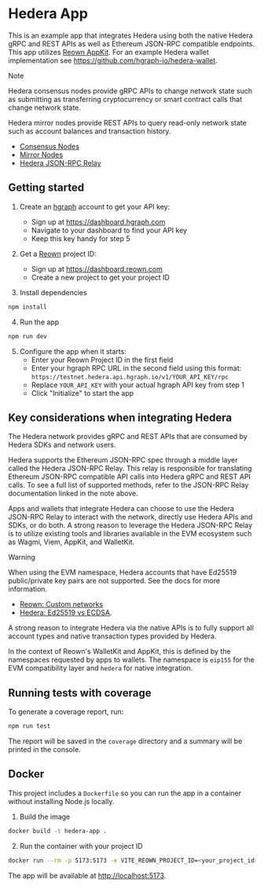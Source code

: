 # Hedera App

This is an example app that integrates Hedera using both the native Hedera gRPC and REST APIs as
well as Ethereum JSON-RPC compatible endpoints. This app utilizes
[Reown AppKit](https://docs.reown.com/appkit/overview). For an example Hedera wallet
implementation see <https://github.com/hgraph-io/hedera-wallet>.

> [!NOTE]
>
> Hedera consensus nodes provide gRPC APIs to change network state such as submitting as
> transferring cryptocurrency or smart contract calls that change network state.
>
> Hedera mirror nodes provide REST APIs to query read-only network state such as account
> balances and transaction history.
>
> - [Consensus Nodes](https://docs.hedera.com/hedera/networks/mainnet/mainnet-nodes)
> - [Mirror Nodes](https://docs.hedera.com/hedera/core-concepts/mirror-nodes)
> - [Hedera JSON-RPC Relay](https://github.com/hashgraph/hedera-json-rpc-relay/blob/main/docs/rpc-api.md)

## Getting started

1. Create an [hgraph](https://dashboard.hgraph.com) account to get your API key:
   - Sign up at https://dashboard.hgraph.com
   - Navigate to your dashboard to find your API key
   - Keep this key handy for step 5

2. Get a [Reown](https://dashboard.reown.com) project ID:
   - Sign up at https://dashboard.reown.com
   - Create a new project to get your project ID

3. Install dependencies

```sh
npm install
```

4. Run the app

```sh
npm run dev
```

5. Configure the app when it starts:
   - Enter your Reown Project ID in the first field
   - Enter your hgraph RPC URL in the second field using this format:
     `https://testnet.hedera.api.hgraph.io/v1/YOUR_API_KEY/rpc`
   - Replace `YOUR_API_KEY` with your actual hgraph API key from step 1
   - Click "Initialize" to start the app

## Key considerations when integrating Hedera

The Hedera network provides gRPC and REST APIs that are consumed by Hedera SDKs and network
users.

Hedera supports the Ethereum JSON-RPC spec through a middle layer called the Hedera JSON-RPC
Relay. This relay is responsible for translating Ethereum JSON-RPC compatible API calls into
Hedera gRPC and REST API calls. To see a full list of supported methods, refer to the JSON-RPC
Relay documentation linked in the note above.

Apps and wallets that integrate Hedera can choose to use the Hedera JSON-RPC Relay to interact
with the network, directly use Hedera APIs and SDKs, or do both. A strong reason to leverage the
Hedera JSON-RPC Relay is to utilize existing tools and libraries available in the EVM ecosystem
such as Wagmi, Viem, AppKit, and WalletKit.

> [!WARNING]
>
> When using the EVM namespace, Hedera accounts that have Ed25519 public/private key pairs are
> not supported. See the docs for more information.
>
> - [Reown: Custom networks](https://docs.reown.com/appkit/react/core/custom-networks#1-adding-your-chain-to-viem%E2%80%99s-directory-recommended)
> - [Hedera: Ed25519 vs ECDSA](https://docs.hedera.com/hedera/core-concepts/keys-and-signatures#choosing-between-ecdsa-and-ed25519-keys).

A strong reason to integrate Hedera via the native APIs is to fully support all account types
and native transaction types provided by Hedera.

In the context of Reown's WalletKit and AppKit, this is defined by the namespaces requested by
apps to wallets. The namespace is `eip155` for the EVM compatibility layer and `hedera` for
native integration.

## Running tests with coverage

To generate a coverage report, run:

```sh
npm run test
```

The report will be saved in the `coverage` directory and a summary will be printed in the
console.

## Docker

This project includes a `Dockerfile` so you can run the app in a container without installing
Node.js locally.

1. Build the image

```sh
docker build -t hedera-app .
```

2. Run the container with your project ID

```sh
docker run --rm -p 5173:5173 -e VITE_REOWN_PROJECT_ID=<your_project_id> hedera-app
```

The app will be available at <http://localhost:5173>.

